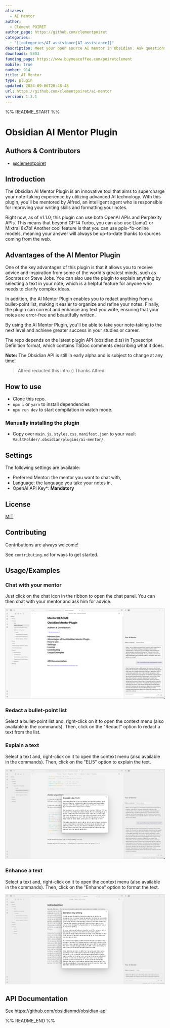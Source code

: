 ```yaml
---
aliases:
  - AI Mentor
author:
  - Clément POIRET
author_page: https://github.com/clementpoiret
categories:
  - "[[categories/AI assistance|AI assistance]]"
description: Meet your open source AI mentor in Obsidian. Ask questions, get answers, and learn new things.
downloads: 5803
funding_page: https://www.buymeacoffee.com/poiretclement
mobile: true
number: 914
title: AI Mentor
type: plugin
updated: 2024-09-06T20:48:48
url: https://github.com/clementpoiret/ai-mentor
version: 1.3.1
---
```


%% README_START %%

# Obsidian AI Mentor Plugin

## Authors & Contributors

- [@clementpoiret](https://www.github.com/clementpoiret)

## Introduction

The Obsidian AI Mentor Plugin is an innovative tool that aims to supercharge your note-taking experience by utilizing advanced AI technology. With this plugin, you'll be mentored by Alfred, an intelligent agent who is responsible for improving your writing skills and formatting your notes.

Right now, as of v1.1.0, this plugin can use both OpenAI APIs and Perplexity APIs. This means that beyond GPT4 Turbo, you can also use Llama2 or Mixtral 8x7b! Another cool feature is that you can use pplx-*b-online models, meaning your answer will always be up-to-date thanks to sources coming from the web.

## Advantages of the AI Mentor Plugin

One of the key advantages of this plugin is that it allows you to receive advice and inspiration from some of the world's greatest minds, such as Socrates or Steve Jobs. You can also use the plugin to explain anything by selecting a text in your note, which is a helpful feature for anyone who needs to clarify complex ideas.

In addition, the AI Mentor Plugin enables you to redact anything from a bullet-point list, making it easier to organize and refine your notes. Finally, the plugin can correct and enhance any text you write, ensuring that your notes are error-free and beautifully written.

By using the AI Mentor Plugin, you'll be able to take your note-taking to the next level and achieve greater success in your studies or career.

The repo depends on the latest plugin API (obsidian.d.ts) in Typescript Definition format, which contains TSDoc comments describing what it does.

**Note:** The Obsidian API is still in early alpha and is subject to change at any time!

> Alfred redacted this intro :) Thanks Alfred!

## How to use

- Clone this repo.
- `npm i` or `yarn` to install dependencies
- `npm run dev` to start compilation in watch mode.

### Manually installing the plugin

- Copy over `main.js`, `styles.css`, `manifest.json` to your vault `VaultFolder/.obsidian/plugins/ai-mentor/`.

## Settings

The following settings are available:

- Preferred Mentor: the mentor you want to chat with,
- Language: the language you take your notes in,
- OpenAI API Key\*: **Mandatory**

## License

[MIT](https://choosealicense.com/licenses/mit/)

## Contributing

Contributions are always welcome!

See `contributing.md` for ways to get started.

## Usage/Examples

### Chat with your mentor

Just click on the chat icon in the ribbon to open the chat panel. You can then chat with your mentor and ask him for advice.

![Chatview Panel](https://raw.githubusercontent.com/clementpoiret/ai-mentor/HEAD/docs/assets/chat.png)

### Redact a bullet-point list

Select a bullet-point list and, right-click on it to open the context menu (also available in the commands). Then, click on the "Redact" option to redact a text from the list.

### Explain a text

Select a text and, right-click on it to open the context menu (also available in the commands). Then, click on the "ELI5" option to explain the text.

![Explain](https://raw.githubusercontent.com/clementpoiret/ai-mentor/HEAD/docs/assets/eli5.png)

### Enhance a text

Select a text and, right-click on it to open the context menu (also available in the commands). Then, click on the "Enhance" option to format the text.

![Enhance](https://raw.githubusercontent.com/clementpoiret/ai-mentor/HEAD/docs/assets/enhance.png)

## API Documentation

See <https://github.com/obsidianmd/obsidian-api>


%% README_END %%